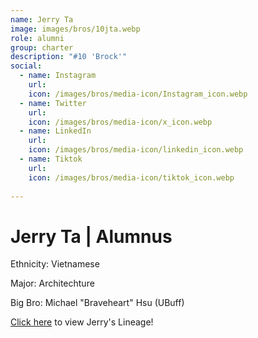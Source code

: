 ```yaml
---
name: Jerry Ta
image: images/bros/10jta.webp
role: alumni
group: charter
description: "#10 'Brock'"
social: 
  - name: Instagram
    url: 
    icon: /images/bros/media-icon/Instagram_icon.webp
  - name: Twitter
    url:
    icon: /images/bros/media-icon/x_icon.webp
  - name: LinkedIn
    url: 
    icon: /images/bros/media-icon/linkedin_icon.webp
  - name: Tiktok
    url: 
    icon: /images/bros/media-icon/tiktok_icon.webp
            
---
```


# Jerry Ta | Alumnus
Ethnicity: Vietnamese

Major: Architechture

Big Bro: Michael "Braveheart" Hsu (UBuff)

[Click here](/ujis/) to view Jerry's Lineage!
